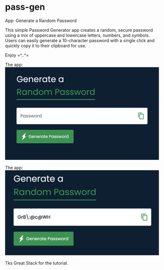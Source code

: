 # pass-gen

App: Generate a Random Password

This simple Password Generator app creates a random, secure password using a mix of uppercase and lowercase letters, numbers, and symbols. Users can easily generate a 10-character password with a single click and quickly copy it to their clipboard for use.

Enjoy =^..^=
  
 The app:
 ![Example Image](./images/random-password-app.png)

  The app:
 ![Example Image](./images/generating-password.png)


Tks Great Stack for the tutorial.